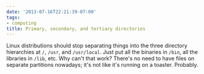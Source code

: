 ```yaml
---
date: '2013-07-16T22:21:39-07:00'
tags:
- computing
title: Primary, secondary, and tertiary directories
---
```


Linux distributions should stop separating things into the three directory hierarchies at `/`, `/usr`, and `/usr/local`. Just put all the binaries in `/bin`, all the libraries in `/lib`, etc. Why can't that work? There's no need to have files on separate partitions nowadays; it's not like it's running on a toaster. Probably.
